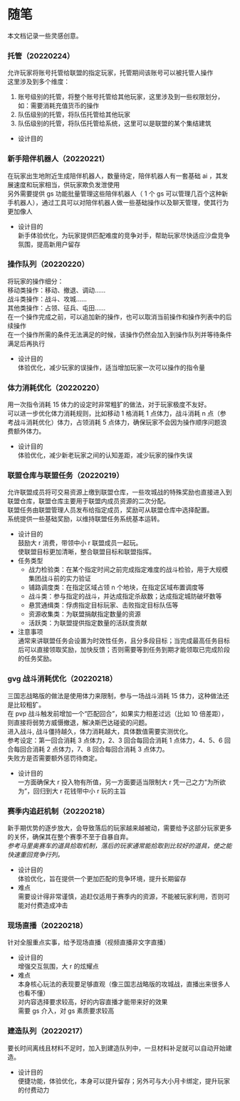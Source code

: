 # 随笔
本文档记录一些灵感创意。

### 托管（20220224）
允许玩家将账号托管给联盟的指定玩家，托管期间该账号可以被托管人操作<br>
这里涉及到多个维度：<br>
1. 账号级别的托管，将整个账号托管给其他玩家，这里涉及到一些权限划分，如：需要消耗充值货币的操作
2. 队伍级别的托管，将队伍托管给其他玩家
3. 队伍级别的托管，将队伍托管给系统，这里可以是联盟的某个集结建筑
- 设计目的<br>

### 新手陪伴机器人（20220221）
在玩家出生地附近生成陪伴机器人，数量待定，陪伴机器人有一套基础 ai ，其发展速度和玩家相当，供玩家欺负发泄使用<br>
另外需要提供 gs 功能批量管理这些陪伴机器人（ 1 个 gs 可以管理几百个这种新手机器人），通过工具可以对陪伴机器人做一些基础操作以及聊天管理，使其行为更加像人
- 设计目的<br>
新手体验优化，为玩家提供匹配难度的竞争对手，帮助玩家尽快适应沙盘竞争氛围，提高新用户留存

### 操作队列（20220220）
将玩家的操作细分：<br>
移动类操作：移动、撤退、调动……<br>
战斗类操作：战斗、攻城……<br>
其他类操作：占领、征兵、屯田……<br>
在一个操作完成之前，可以追加新的操作，也可以取消当前操作和操作列表中的后续操作<br>
在一个操作所需的条件无法满足的时候，该操作仍然会加入到操作队列并等待条件满足后再执行
- 设计目的<br>
体验优化，减少玩家的误操作，适当增加玩家一次可以操作的指令量

### 体力消耗优化（20220220）
用一次指令消耗 15 体力的设定时非常粗犷的做法，对于玩家极度不友好。<br>
可以进一步优化体力消耗规则，比如移动 1 格消耗 1 点体力，战斗消耗 n 点（参考战斗消耗优化）体力，占领消耗 5 点体力，确保玩家不会因为操作顺序问题浪费额外体力。
- 设计目的<br>
体验优化，减少新老玩家之间的认知差距，减少玩家的操作失误

### 联盟仓库与联盟任务（20220219）
允许联盟成员将可交易资源上缴到联盟仓库，一些攻城战的特殊奖励也直接进入到联盟仓库，联盟仓库主要用于联盟内成员资源的二次分配。<br>
联盟任务由联盟管理人员发布给指定成员，奖励可从联盟仓库中选择配置。<br>
系统提供一些基础奖励，以维持联盟任务系统基本运转。
- 设计目的<br>
鼓励大 r 消费，带领中小 r 联盟成员一起玩。<br>
使联盟目标更加清晰，整合联盟目标和联盟指挥。
- 任务类型
    - 战力检验类：在某个指定时间之前完成指定难度的战斗检验，用于大规模集团战斗前的实力验证
    - 铺路调度类：在指定区域占领 n 个地块，在指定区域布置调度等
    - 战斗类：参与指定的战斗，并达成指定杀敌数；达成指定城防破坏数等
    - 悬赏通缉类：俘虏指定目标玩家、击败指定目标队伍等
    - 资源收集类：为联盟捐献指定数量的资源
    - 活跃类：为联盟提供指定数量的活跃度贡献
- 注意事项<br>
通常来讲联盟任务会设置为时效性任务，且分多段目标；当完成最高任务目标后可以直接领取奖励，加快反馈；否则需要等到任务到期才能领取已完成阶段的任务奖励。

### gvg 战斗消耗优化（20220218）
三国志战略版的做法是使用体力来限制，参与一场战斗消耗 15 体力，这种做法还是比较粗犷。<br>
在 pvp 战斗触发前增加一个“匹配回合”，如果实力相差过远（比如 10 倍差距），则直接将弱势方威慑撤退，解决斯巴达碰瓷的问题。<br>
进入战斗, 战斗僵持越久，体力消耗越大，具体数值需要实测优化。<br>
参考设定：第一回合消耗 3 点体力，2、3 回合每回合消耗 1 点体力，4、5、6 回合每回合消耗 2 点体力，7、8 回合每回合消耗 3 点体力。<br>
失败方是否需要额外惩罚待商定。
- 设计目的<br>
一方面确保大 r 投入物有所值，另一方面要适当限制大 r 凭一己之力“为所欲为”，回归到大 r 花钱带中小 r 玩的主旨

### 赛季内追赶机制（20220218）
新手期优势的逐步放大，会导致落后的玩家越来越被动，需要给予这部分玩家更多的关怀，确保其在整个赛季不至于自暴自弃。<br>
*参考马里奥赛车的道具拾取机制，落后的玩家通常能拾取到比较好的道具，使之能快速重回竞争行列。*
- 设计目的<br>
体验优化，旨在提供一个更加匹配的竞争环境，提升长期留存
- 难点<br>
需要设计得非常谨慎，追赶仅适用于赛季内的资源，不能被玩家利用，否则可能对付费造成冲击

### 现场直播（20220218）
针对全服重点实事，给予现场直播（视频直播非文字直播）
- 设计目的<br>
增强交互氛围，大 r 的炫耀点
- 难点<br>
本身核心玩法的表现要足够直观（像三国志战略版的攻城战，直播出来很多人也看不懂）<br>
对内容选择要求较高，好的内容直播才能带来好的效果<br>
需要 gs 介入，对 gs 素质要求较高

### 建造队列（20220217）
要长时间离线且材料不足时，加入到建造队列中，一旦材料补足就可以自动开始建造。
- 设计目的<br>
便捷功能，体验优化，本身可以提升留存；另外可与大小月卡绑定，提升玩家的付费动力
